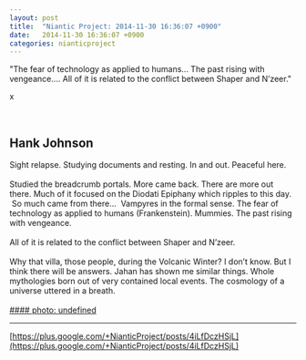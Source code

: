```yaml
---
layout: post
title:  "Niantic Project: 2014-11-30 16:36:07 +0900"
date:   2014-11-30 16:36:07 +0900
categories: nianticproject
---
```

"The fear of technology as applied to humans... The past rising with vengeance.... All of it is related to the conflict between Shaper and N’zeer."

x<div class="shared"><br /><h2>Hank Johnson</h2>Sight relapse. Studying documents and resting. In and out. Peaceful here.<br /><br />Studied the breadcrumb portals. More came back. There are more out there. Much of it focused on the Diodati Epiphany which ripples to this day.  So much came from there...  Vampyres in the formal sense. The fear of technology as applied to humans (Frankenstein). Mummies. The past rising with vengeance.  <br /><br />All of it is related to the conflict between Shaper and N’zeer.<br /><br />Why that villa, those people, during the Volcanic Winter? I don’t know. But I think there will be answers. Jahan has shown me similar things. Whole mythologies born out of very contained local events. The cosmology of a universe uttered in a breath.<br /><br /></div>
[#### photo: undefined](https://lh4.googleusercontent.com/-xJXAnAJvWxw/VHrD2hwCreI/AAAAAAAAB1U/vNt01uwXvsQ/Villa.png "")
- - -
[https://plus.google.com/+NianticProject/posts/4iLfDczHSjL](https://plus.google.com/+NianticProject/posts/4iLfDczHSjL)
